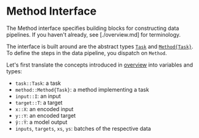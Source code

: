 # Method Interface


The Method interface specifies building blocks for constructing data pipelines. If you haven't already, see [./overview.md] for terminology.

The interface is built around are the abstract types [`Task`](#) and [`Method{Task}`](#). To define the steps in the data pipeline, you dispatch on `Method`.

Let's first translate the concepts introduced in [overview](./overview.md) into variables and types:

- `task::Task`: a task
- `method::Method{Task}`: a method implementing a task
- `input::I`: an input
- `target::T`: a target
- `x::X`: an encoded input
- `y::Y`: an encoded target
- `ŷ::Ŷ`: a model output
- `inputs`, `targets`, `xs`, `ys`: batches of the respective data